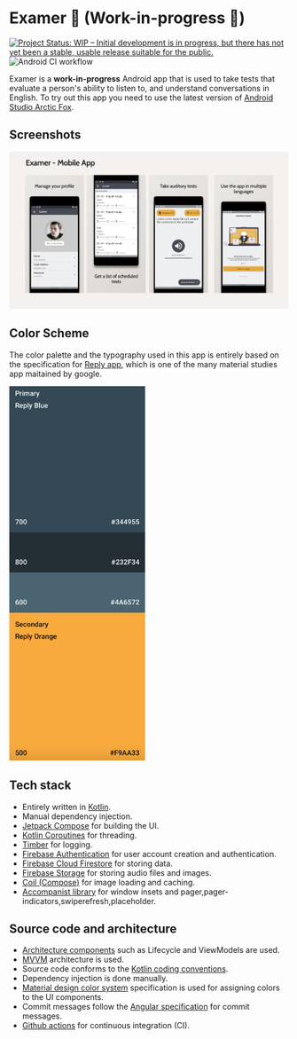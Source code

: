 # Examer 📖 (Work-in-progress 🚧)
[![Project Status: WIP – Initial development is in progress, but there has not yet been a stable, usable release suitable for the public.](https://www.repostatus.org/badges/latest/wip.svg)](https://www.repostatus.org/#wip)![Android CI workflow](https://github.com/t3chkid/Examer/actions/workflows/Android-CI.yaml/badge.svg)

Examer is a **work-in-progress** Android app that is used to take tests that evaluate a person's ability to listen to, and understand conversations in English.
To try out this app you need to use the latest version of [Android Studio Arctic Fox](https://developer.android.com/studio?gclid=EAIaIQobChMInc7OlbDD9QIVmpJmAh2lKgaZEAAYASAAEgLvsfD_BwE&gclsrc=aw.ds).

## Screenshots
![A compilation of, some of the app' screenshots](screenshots/screenshot-compilation.png)

## Color Scheme
The color palette and the typography used in this app is entirely based on the specification for [Reply app](https://material.io/design/material-studies/reply.html#color), which is one of the many material studies app maitained by google.

<img src = "screenshots/color-scheme.png" height = "675" width = "245">

## Tech stack 
- Entirely written in [Kotlin](https://kotlinlang.org/).
- Manual dependency injection.
- [Jetpack Compose](https://developer.android.com/jetpack/compose) for building the UI.
- [Kotlin Coroutines](https://kotlinlang.org/docs/reference/coroutines/coroutines-guide.html) for
  threading.
- [Timber](https://github.com/JakeWharton/timber) for logging.
- [Firebase Authentication](https://firebase.google.com/docs/auth) for user account creation and authentication.
- [Firebase Cloud Firestore](https://firebase.google.com/products/firestore?gclid=EAIaIQobChMIqcK24rDD9QIVCJhmAh12WAxqEAAYASAAEgLMnPD_BwE&gclsrc=aw.ds) for storing data.
- [Firebase Storage](https://firebase.google.com/products/storage) for storing audio files and images.
- [Coil (Compose)](https://coil-kt.github.io/coil/compose/) for image loading and caching.
- [Accompanist library](https://google.github.io/accompanist/) for window insets and pager,pager-indicators,swiperefresh,placeholder.

## Source code and architecture
- [Architecture components](https://developer.android.com/topic/libraries/architecture/) such as
  Lifecycle and ViewModels are used.
- [MVVM](https://developer.android.com/jetpack/guide?gclid=EAIaIQobChMI-_GIsejG8QIVzNaWCh0NXQANEAAYASAAEgKZ2fD_BwE&gclsrc=aw.ds)
  architecture is used.
- Source code conforms to the [Kotlin coding conventions](https://kotlinlang.org/docs/coding-conventions.html).
- Dependency injection is done manually.
- [Material design color system](https://material.io/design/color/the-color-system.html#color-usage-and-palettes)
  specification is used for assigning colors to the UI components.
- Commit messages follow
  the [Angular specification](https://github.com/angular/angular/blob/22b96b9/CONTRIBUTING.md#-commit-message-guidelines)
  for commit messages.
- [Github actions](https://github.com/features/actions) for continuous integration (CI).

